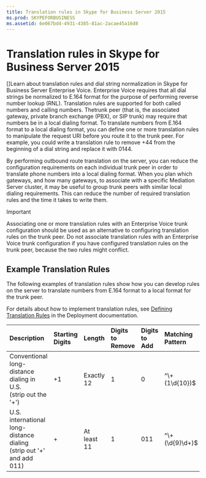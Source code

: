 ```yaml
---
title: Translation rules in Skype for Business Server 2015
ms.prod: SKYPEFORBUSINESS
ms.assetid: 6e067bd4-4931-4385-81ac-2acae45a16d8
---
```



# Translation rules in Skype for Business Server 2015
[]Learn about translation rules and dial string normalization in Skype for Business Server Enterprise Voice.
 Enterprise Voice requires that all dial strings be normalized to E.164 format for the purpose of performing reverse number lookup (RNL). Translation rules are supported for both called numbers and calling numbers. Thetrunk peer (that is, the associated gateway, private branch exchange (PBX), or SIP trunk) may require that numbers be in a local dialing format. To translate numbers from E.164 format to a local dialing format, you can define one or more translation rules to manipulate the request URI before you route it to the trunk peer. For example, you could write a translation rule to remove +44 from the beginning of a dial string and replace it with 0144.
  
    
    

By performing outbound route translation on the server, you can reduce the configuration requirements on each individual trunk peer in order to translate phone numbers into a local dialing format. When you plan which gateways, and how many gateways, to associate with a specific Mediation Server cluster, it may be useful to group trunk peers with similar local dialing requirements. This can reduce the number of required translation rules and the time it takes to write them.
> [!IMPORTANT]
> Associating one or more translation rules with an Enterprise Voice trunk configuration should be used as an alternative to configuring translation rules on the trunk peer. Do not associate translation rules with an Enterprise Voice trunk configuration if you have configured translation rules on the trunk peer, because the two rules might conflict. 
  
    
    


## Example Translation Rules

The following examples of translation rules show how you can develop rules on the server to translate numbers from E.164 format to a local format for the trunk peer.
  
    
    
For details about how to implement translation rules, see  [Defining Translation Rules](http://technet.microsoft.com/library/4f6b975a-77e6-474c-9171-b139d84138c2.aspx) in the Deployment documentation.
  
    
    


|**Description**|**Starting Digits**|**Length**|**Digits to Remove**|**Digits to Add**|**Matching Pattern**|**Translation**|**Example**|
|:-----|:-----|:-----|:-----|:-----|:-----|:-----|:-----|
|Conventional long-distance dialing in U.S.  <br/> (strip out the '+')  <br/> |+1  <br/> |Exactly 12  <br/> |1  <br/> |0  <br/> |^\\+(1\\d{10})$  <br/> |$1  <br/> |+14255551010 becomes 14255551010  <br/> |
|U.S. international long-distance dialing  <br/> (strip out '+' and add 011)  <br/> |+  <br/> |At least 11  <br/> |1  <br/> |011  <br/> |^\\+(\\d{9}\\d+)$  <br/> |011$1  <br/> |+441235551010 becomes 011441235551010  <br/> |
   

